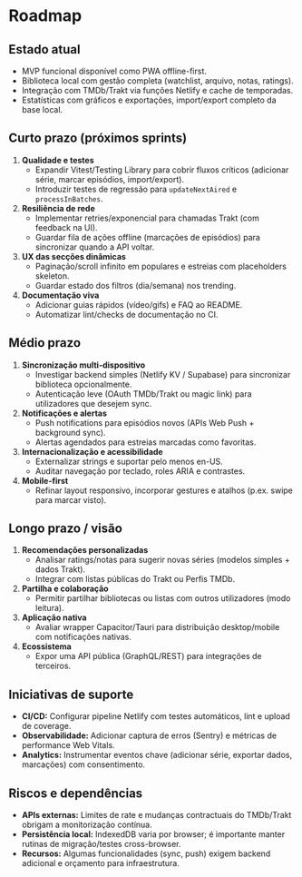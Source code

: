 # Roadmap

## Estado atual
- MVP funcional disponível como PWA offline-first.
- Biblioteca local com gestão completa (watchlist, arquivo, notas, ratings).
- Integração com TMDb/Trakt via funções Netlify e cache de temporadas.
- Estatísticas com gráficos e exportações, import/export completo da base local.

## Curto prazo (próximos sprints)
1. **Qualidade e testes**
   - Expandir Vitest/Testing Library para cobrir fluxos críticos (adicionar série, marcar episódios, import/export).
   - Introduzir testes de regressão para `updateNextAired` e `processInBatches`.
2. **Resiliência de rede**
   - Implementar retries/exponencial para chamadas Trakt (com feedback na UI).
   - Guardar fila de ações offline (marcações de episódios) para sincronizar quando a API voltar.
3. **UX das secções dinâmicas**
   - Paginação/scroll infinito em populares e estreias com placeholders skeleton.
   - Guardar estado dos filtros (dia/semana) nos trending.
4. **Documentação viva**
   - Adicionar guias rápidos (vídeo/gifs) e FAQ ao README.
   - Automatizar lint/checks de documentação no CI.

## Médio prazo
1. **Sincronização multi-dispositivo**
   - Investigar backend simples (Netlify KV / Supabase) para sincronizar biblioteca opcionalmente.
   - Autenticação leve (OAuth TMDb/Trakt ou magic link) para utilizadores que desejem sync.
2. **Notificações e alertas**
   - Push notifications para episódios novos (APIs Web Push + background sync).
   - Alertas agendados para estreias marcadas como favoritas.
3. **Internacionalização e acessibilidade**
   - Externalizar strings e suportar pelo menos en-US.
   - Auditar navegação por teclado, roles ARIA e contrastes.
4. **Mobile-first**
   - Refinar layout responsivo, incorporar gestures e atalhos (p.ex. swipe para marcar visto).

## Longo prazo / visão
1. **Recomendações personalizadas**
   - Analisar ratings/notas para sugerir novas séries (modelos simples + dados Trakt).
   - Integrar com listas públicas do Trakt ou Perfis TMDb.
2. **Partilha e colaboração**
   - Permitir partilhar bibliotecas ou listas com outros utilizadores (modo leitura).
3. **Aplicação nativa**
   - Avaliar wrapper Capacitor/Tauri para distribuição desktop/mobile com notificações nativas.
4. **Ecossistema**
   - Expor uma API pública (GraphQL/REST) para integrações de terceiros.

## Iniciativas de suporte
- **CI/CD:** Configurar pipeline Netlify com testes automáticos, lint e upload de coverage.
- **Observabilidade:** Adicionar captura de erros (Sentry) e métricas de performance Web Vitals.
- **Analytics:** Instrumentar eventos chave (adicionar série, exportar dados, marcações) com consentimento.

## Riscos e dependências
- **APIs externas:** Limites de rate e mudanças contractuais do TMDb/Trakt obrigam a monitorização contínua.
- **Persistência local:** IndexedDB varia por browser; é importante manter rutinas de migração/testes cross-browser.
- **Recursos:** Algumas funcionalidades (sync, push) exigem backend adicional e orçamento para infraestrutura.

